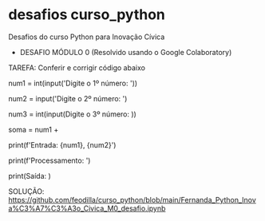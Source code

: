 # desafios curso_python
Desafios do curso Python para Inovação Cívica

- DESAFIO MÓDULO 0 (Resolvido usando o Google Colaboratory)

TAREFA: Conferir e corrigir código abaixo 

num1 = int(input('Digite o 1º número: '))

num2 = input('Digite o 2º número: ')

num3 = int(input(Digite o 3º número: ))

soma = num1 +

print(f'Entrada: {num1}, {num2}')

print(f'Processamento: ')

print(Saída: )

SOLUÇÃO: https://github.com/feodilla/curso_python/blob/main/Fernanda_Python_Inova%C3%A7%C3%A3o_Civica_M0_desafio.ipynb
